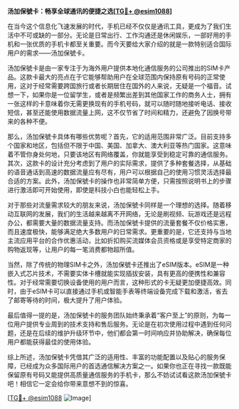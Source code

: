 **汤加保號卡：畅享全球通讯的便捷之选[[TG💪+ @esim1088](https://t.me/s/esim1088)]**

在当今这个信息化飞速发展的时代，手机已经不仅仅是通讯工具，更成为了我们生活中不可或缺的一部分。无论是日常出行、工作沟通还是休闲娱乐，一部好用的手机和一张优质的手机卡都至关重要。而今天要给大家介绍的就是一款特别适合国际用户的需求——汤加保號卡。

汤加保號卡是由一家专注于为海外用户提供本地化通信服务的公司推出的SIM卡产品。这款卡最大的亮点在于它能够帮助用户在全球范围内保持原有号码的正常使用，这对于经常需要跨国旅行或者长期居住在国外的人来说，无疑是一个福音。试想一下，如果你是一位留学生，或者是频繁出差到其他国家工作的商务人士，拥有一张这样的卡意味着你无需更换现有的手机号码，就可以随时随地接听电话、接收短信，甚至还能使用数据流量上网，这不仅节省了时间和精力，还避免了因换号带来的各种不便。

那么，汤加保號卡具体有哪些优势呢？首先，它的适用范围非常广泛。目前支持多个国家和地区，包括但不限于中国、美国、加拿大、澳大利亚等热门国家。这意味着不管你身处何地，只要该地区有网络覆盖，你就能享受到稳定可靠的通信服务。其次，这款卡的设计充分考虑到了用户的实际需求，提供了多种套餐选择，从基础的语音通话到高速的数据流量应有尽有，用户可以根据自己的使用习惯灵活选择最合适的方案。此外，汤加保號卡的操作也非常简单方便，只需按照说明书上的步骤进行激活即可开始使用，即使是科技小白也能轻松上手。

对于那些对流量需求较大的朋友来说，汤加保號卡同样是一个理想的选择。随着移动互联网的发展，我们的生活越来越离不开网络，无论是刷视频、玩游戏还是远程办公，都需要大量的数据流量支持。而汤加保號卡提供的流量套餐不仅价格实惠，而且速度极快，能够满足绝大多数用户的日常需求。更重要的是，它还支持与当地主流应用平台的合作优惠活动，比如折扣购买流媒体会员资格或是享受特定商家的购物返现等，让用户的每一笔消费都物超所值。

当然，除了传统的物理SIM卡之外，汤加保號卡还推出了eSIM版本。eSIM是一种嵌入式芯片技术，不需要实体卡槽就能实现插拔安装，具有更高的便携性和兼容性。对于经常需要切换设备使用的用户而言，这种形式的卡无疑更加便捷高效。同时，由于eSIM卡可以直接通过手机或智能手表等终端设备完成下载和激活，省去了邮寄等待的时间，极大提升了用户体验。

最后值得一提的是，汤加保號卡的服务团队始终秉承着“客户至上”的原则，为每一位用户提供专业周到的技术支持和售后服务。无论是在初次使用过程中遇到任何问题，还是在后续的维护升级环节中，他们都会第一时间响应并协助解决，确保每位用户都能获得最佳的使用体验。

综上所述，汤加保號卡凭借其广泛的适用性、丰富的功能配置以及贴心的服务保障，已经成为众多国际用户的首选通信解决方案之一。如果你也正在寻找一款既能保留原有号码又能提供高质量通信服务的手机卡，那么不妨试试看这款汤加保號卡吧！相信它一定会给你带来意想不到的惊喜。

[[TG💪+ @esim1088](https://t.me/s/esim1088) ![Image](https://i.postimg.cc/4NQfJmqS/Snipaste-2025-05-13-00-14-12.png)]